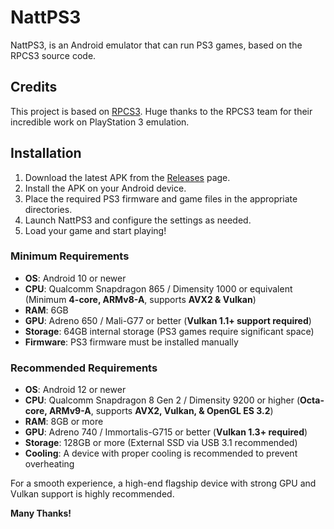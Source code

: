 # NattPS3
NattPS3, is an Android emulator that can run PS3 games, based on the RPCS3 source code.

## Credits
This project is based on [RPCS3](https://github.com/RPCS3/rpcs3). Huge thanks to the RPCS3 team for their incredible work on PlayStation 3 emulation.

## Installation
1. Download the latest APK from the [Releases](https://github.com/NattPS3/releases) page.
2. Install the APK on your Android device.
3. Place the required PS3 firmware and game files in the appropriate directories.
4. Launch NattPS3 and configure the settings as needed.
5. Load your game and start playing!

### Minimum Requirements
- **OS**: Android 10 or newer  
- **CPU**: Qualcomm Snapdragon 865 / Dimensity 1000 or equivalent (Minimum **4-core, ARMv8-A**, supports **AVX2 & Vulkan**)  
- **RAM**: 6GB  
- **GPU**: Adreno 650 / Mali-G77 or better (**Vulkan 1.1+ support required**)  
- **Storage**: 64GB internal storage (PS3 games require significant space)  
- **Firmware**: PS3 firmware must be installed manually  

### Recommended Requirements
- **OS**: Android 12 or newer  
- **CPU**: Qualcomm Snapdragon 8 Gen 2 / Dimensity 9200 or higher (**Octa-core, ARMv9-A**, supports **AVX2, Vulkan, & OpenGL ES 3.2**)  
- **RAM**: 8GB or more  
- **GPU**: Adreno 740 / Immortalis-G715 or better (**Vulkan 1.3+ required**)  
- **Storage**: 128GB or more (External SSD via USB 3.1 recommended)  
- **Cooling**: A device with proper cooling is recommended to prevent overheating  

For a smooth experience, a high-end flagship device with strong GPU and Vulkan support is highly recommended.  

**Many Thanks!**
